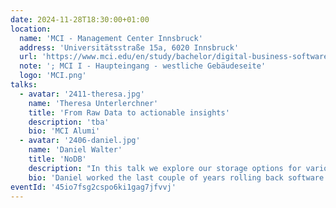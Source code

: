 ```yaml
---
date: 2024-11-28T18:30:00+01:00
location:
  name: 'MCI - Management Center Innsbruck'
  address: 'Universitätsstraße 15a, 6020 Innsbruck'
  url: 'https://www.mci.edu/en/study/bachelor/digital-business-software-engineering'
  note: '; MCI I - Haupteingang - westliche Gebäudeseite'
  logo: 'MCI.png'
talks:
  - avatar: '2411-theresa.jpg'
    name: 'Theresa Unterlerchner'
    title: 'From Raw Data to actionable insights'
    description: 'tba'
    bio: 'MCI Alumi'
  - avatar: '2406-daniel.jpg'
    name: 'Daniel Walter'
    title: 'NoDB'
    description: "In this talk we explore our storage options for various datasets and access patterns. We'll compare performance using micro-benchmarks, profiling, and load-testing and give a quick introduction on how to do that."
    bio: 'Daniel worked the last couple of years rolling back software at Google. While he left SRE behind him, he still occasionally rants about the state of software release processes.'
eventId: '45io7fsg2cspo6ki1gag7jfvvj'
---
```

